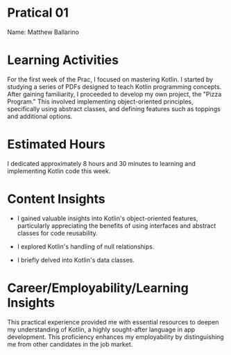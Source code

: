 # Pratical 01
Name: Matthew Ballarino

# Learning Activities
For the first week of the Prac, I focused on mastering Kotlin. I started by studying a series of PDFs designed to teach Kotlin programming concepts. After gaining familiarity, I proceeded to develop my own project, the "Pizza Program." This involved implementing object-oriented principles, specifically using abstract classes, and defining features such as toppings and additional options.


# Estimated Hours

I dedicated approximately 8 hours and 30 minutes to learning and implementing Kotlin code this week.

# Content Insights

 - I gained valuable insights into Kotlin's object-oriented features, particularly appreciating the benefits of using interfaces and abstract classes for code reusability.

- I explored Kotlin's handling of null relationships.

- I briefly delved into Kotlin's data classes. 


# Career/Employability/Learning Insights

This practical experience provided me with essential resources to deepen my understanding of Kotlin, a highly sought-after language in app development. This proficiency enhances my employability by distinguishing me from other candidates in the job market.

